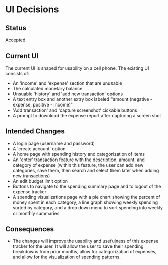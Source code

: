# UI Decisions
## Status
Accepted.

## Current UI
The current UI is shaped for usability on a cell phone.
The existing UI consists of:
- An 'income' and 'expense' section that are unusable
- The calculated monetary balance
- Unsuable 'history' and 'add new transaction' options
- A text entry box and another extry box labeled "amount (negative - expense, positive - income)"
- 'Add transaction' and 'capture screenshot' cickable buttons
- A prompt to download the expense report after capturing a screen shot 

## Intended Changes
- A login page (username and password)
- A 'create account' option
- A home page with spending history and categorization of items
- An 'enter' transaction feature with the description, amount, and category of expense (within this feature, the user can add new categories, save them, then search and select them later when adding new transactions)
- An edit budget limit option
- Buttons to navigate to the spending summary page and to logout of the expense tracker
- A spending visualizations page with a pie chart showing the percent of money spent in each category, a line graph showing weekly spending sorted by category, and a drop down menu to sort spending into weekly or monthly summaries

## Consequences
- The changes will improve the usability and usefulness of this expense tracker for the user. It will allow the user to save their spending breakdowns from prior months, allow for categorization of expenses, and allow for the visualization of spending patterns.